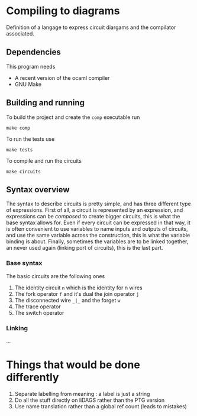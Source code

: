 # Compiling to diagrams

Definition of a langage to express circuit diargams
and the compilator associated.

## Dependencies

This program needs 

* A recent version of the ocaml compiler 
* GNU Make 

## Building and running 

To build the project and create the `comp` executable run 

```
make comp 
```

To run the tests use 

```
make tests
```

To compile and run the circuits 

```
make circuits 
```

## Syntax overview 

The syntax to describe circuits is pretty simple, and has three different
type of expressions. First of all, a circuit is represented by an expression,
and expressions can be _composed_ to create bigger circuits, this is what 
the base syntax allows for. Even if every circuit can be expressed in that way,
it is often convenient to use variables to name inputs and outputs of circuits,
and use the same variable across the construction, this is what the variable binding 
is about. Finally, sometimes the variables are to be linked together, an never 
used again (linking port of circuits), this is the last part.

### Base syntax

The basic circuits are the following ones

1. The identity circuit `n` which is the identity for n wires
2. The fork operator `f` and it's dual the join operator `j`
3. The disconnected wire `_|_` and the forget `w` 
4. The trace operator
5. The switch operator

### Linking 

...

# Things that would be done differently 

1. Separate labelling from meaning : a label is just a string
2. Do all the stuff directly on liDAGS rather than the PTG version
3. Use name translation rather than a global ref count (leads to mistakes)
